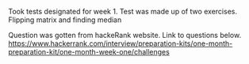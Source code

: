 Took tests designated for week 1. Test was made up of two exercises. Flipping matrix and  finding median


Question was gotten from hackeRank website. Link to questions below.
https://www.hackerrank.com/interview/preparation-kits/one-month-preparation-kit/one-month-week-one/challenges